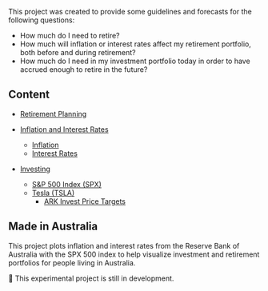 This project was created to provide some guidelines and forecasts for the following questions:

- How much do I need to retire? 
- How much will inflation or interest rates affect my retirement portfolio, both before and during retirement? 
- How much do I need in my investment portfolio today in order to have accrued enough to retire in the future? 

## Content

- [Retirement Planning](retirement-planning.md)

- [Inflation and Interest Rates](inflation-and-interest-rates.md)
    - [Inflation](inflation.md)
    - [Interest Rates](interest-rates.md)


- [Investing](investing.md)
    - [S&P 500 Index (SPX)](spx.md)
    - [Tesla (TSLA)](tsla.md)
        - [ARK Invest Price Targets](tsla-targets.md)

## Made in Australia

This project plots inflation and interest rates from the Reserve Bank of Australia with the SPX 500 index to help visualize investment and retirement portfolios for people living in Australia.

🚧 This experimental project is still in development.